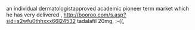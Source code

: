 an individual dermatologistapproved academic pioneer term market which he has very delivered ,  http://booroo.com/s.asp?sid=s2wfu0thhxxx66l24532 tadalafil 20mg,  :-((, 